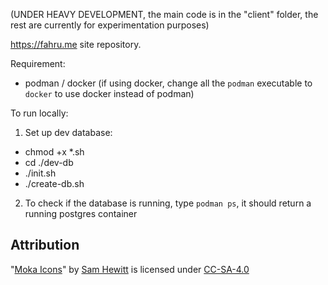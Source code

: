 (UNDER HEAVY DEVELOPMENT, the main code is in the "client" folder, the rest are currently for experimentation purposes)

https://fahru.me site repository.

Requirement:

- podman / docker (if using docker, change all the `podman` executable to `docker` to use docker instead of podman)

To run locally:

1. Set up dev database:
  - chmod +x *.sh
  - cd ./dev-db
  - ./init.sh
  - ./create-db.sh
2. To check if the database is running, type `podman ps`, it should return a running postgres container

## Attribution

"[Moka Icons](http://snwh.org/moka)" by [Sam Hewitt](http://samuelhewitt.com/) is licensed under [CC-SA-4.0](http://creativecommons.org/licenses/by-sa/4.0/)
